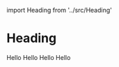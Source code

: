 import Heading from '../src/Heading'

# Heading

<Heading>Hello</Heading>
<Heading fontSize={4}>Hello</Heading>
<Heading fontSize={3}>Hello</Heading>
<Heading fontSize={2}>Hello</Heading>
